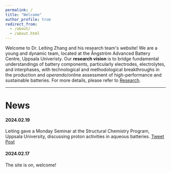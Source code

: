 ```yaml
---
permalink: /
title: "Welcome"
author_profile: true
redirect_from: 
  - /about/
  - /about.html
---
```


Welcome to Dr. Leiting Zhang and his research team's website! We are a young and dynamic team, located at the Ångström Advanced Battery Centre, Uppsala Univeristy. Our **research vision** is to bridge fundamental understandings of battery components, particularly electrodes, electrolytes, and interphases, with technological and methodological breakthroughs in the production and *operando*/online assessment of high-performance and sustainable batteries. For more details, please refer to [Research](https://leitingzhang.github.io/research/).

---

# News

#### 2024.02.19
Leiting gave a Monday Seminar at the Structural Chemistry Program, Uppsala University, discussing proton activities in aqueous batteries. [Tweet](https://x.com/angstromABC/status/1759619242800853058?s=20) [Post](https://leitingzhang.github.io/posts/2024/02/blog-1/)

#### 2024.02.17
The site is on, welcome!

